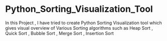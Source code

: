 # Python_Sorting_Visualization_Tool
In this Project  , I have tried to create Python Sorting Visualization tool which gives visual overview of Various Sorting algorithms such as Heap Sort , Quick Sort , Bubble Sort ,  Merge Sort , Insertion Sort
